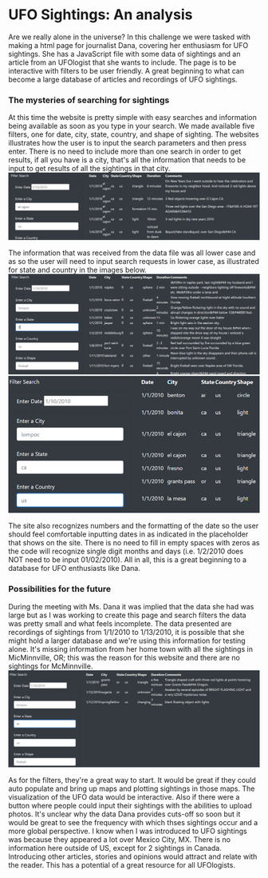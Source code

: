 # UFO Sightings: An analysis 

Are we really alone in the universe?  In this challenge we were tasked with making a html page for journalist Dana, covering her enthusiasm for UFO sightings. She has a JavaScript file with some data of sightings and an article from an UFOlogist that she wants to include. The page is to be interactive with filters to be user friendly. A great beginning to what can become a large database of articles and recordings of UFO sightings.

### The mysteries of searching for sightings

At this time the website is pretty simple with easy searches and information being available as soon as you type in your search.  We made available five filters, one for date, city, state, country, and shape of sighting. The websites illustrates how the user is to input the search parameters and then press enter. There is no need to include more than one search in order to get results, if all you have is a city, that's all the information that needs to be input to get results of all the sightings in that city.
![image of city search](static/images/search_by_city.png)

The information that was received from the data file was all lower case and as so the user will need to input search requests in lower case, as illustrated for state and country in the images below.
![image of state search](static/images/search_by_state.png)
![image of country search](static/images/search_by_county.png)

The site also recognizes numbers and the formatting of the date so the user should feel comfortable inputting dates in as indicated in the placeholder that shows on the site. There is no need to fill in empty spaces with zeros as the code will recognize single digit months and days (i.e. 1/2/2010 does NOT need to be input 01/02/2010).  All in all, this is a great beginning to a database for UFO enthusiasts like Dana.

### Possibilities for the future

During the meeting with Ms. Dana it was implied that the data she had was large but as I was working to create this page and search filters the data was pretty small and what feels incomplete. The data presented are recordings of sightings from 1/1/2010 to 1/13/2010, it is possible that she might hold a larger database and we're using this information for testing alone. It's missing information from her home town with all the sightings in MicMinnville, OR; this was the reason for this website and there are no sightings for McMinnville.
![image of OR](static/images/OR.png)

 As for the filters, they're a great way to start. It would be great if they could auto populate and bring up maps and plotting sightings in those maps. The visualization of the UFO data would be interactive. Also if there were a button where people could input their sightings with the abilities to upload photos. It's unclear why the data Dana provides cuts-off so soon but it would be great to see the frequency with which thses sightings occur and a more global perspective. I know when I was introduced to UFO sightings was because they appeared a lot over Mexico City, MX. There is no information here outside of US, except for 2 sightings in Canada. Introducing other articles, stories and opinions would attract and relate with the reader. This has a potential of a great resource for all UFOlogists.


